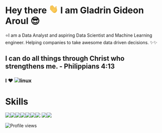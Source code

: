 # Hey there <img src = "https://raw.githubusercontent.com/ABSphreak/ABSphreak/master/gifs/Hi.gif" width = 30px></img> I am Gladrin Gideon Aroul :sunglasses:
:star:I am a Data Analyst and aspiring Data Scientist and Machine Learning engineer. Helping companies to take awesome data driven decisions.
✨✨
## I can do all things through Christ who strengthens me. - Philippians 4:13
### I :heart: <img alt="linux" src="https://img.shields.io/badge/Linux-FCC624?style=for-the-badge&logo=linux&logoColor=black"/>
# Skills 
<img src = "https://img.shields.io/badge/Python-3776AB?style=for-the-badge&logo=python&logoColor=white"><img src = "https://img.shields.io/badge/Numpy-777BB4?style=for-the-badge&logo=numpy&logoColor=white"><img src = "https://img.shields.io/badge/Plotly-239120?style=for-the-badge&logo=plotly&logoColor=white"><img src = "https://img.shields.io/badge/Streamlit-FF4B4B?style=for-the-badge&logo=Streamlit&logoColor=white"><img src = "https://img.shields.io/badge/PyTorch-EE4C2C?style=for-the-badge&logo=PyTorch&logoColor=white"><img src = "	https://img.shields.io/badge/Keras-D00000?style=for-the-badge&logo=Keras&logoColor=white"><img src = "https://img.shields.io/badge/scikit_learn-F7931E?style=for-the-badge&logo=scikit-learn&logoColor=white"> <img src = "https://img.shields.io/badge/TensorFlow-FF6F00?style=for-the-badge&logo=TensorFlow&logoColor=white"><img src = "https://img.shields.io/badge/Heroku-430098?style=for-the-badge&logo=heroku&logoColor=white">

![Profile views](https://gpvc.arturio.dev/Gladrin22)

